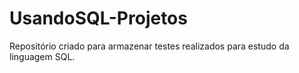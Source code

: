 # UsandoSQL-Projetos
Repositório criado para armazenar testes realizados para estudo da linguagem SQL. 
